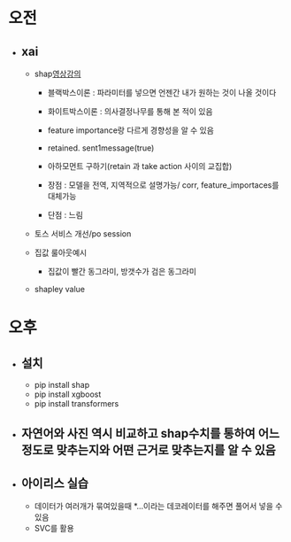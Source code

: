 # 오전

- ## xai

  - shap[영상강의](https://youtu.be/D9x7Tln2DI4)

    - 블랙박스이론 : 파라미터를 넣으면 언젠간 내가 원하는 것이 나올 것이다
    - 화이트박스이론 : 의사결정나무를 통해 본 적이 있음
    - feature importance랑 다르게 경향성을 알 수 있음

    - retained. sent1message(true)

    - 아하모먼트 구하기(retain 과 take action 사이의 교집합)

    - 장점 : 모델을 전역, 지역적으로 설명가능/ corr, feature_importaces를 대체가능
    - 단점 : 느림

  - 토스 서비스 개선/po session

  - 집값 룰아웃예시

    - 집값이 빨간 동그라미, 방갯수가 검은 동그라미

  - shapley value

# 오후

- ## 설치

  - pip install shap
  - pip install xgboost
  - pip install transformers

- ## 자연어와 사진 역시 비교하고 shap수치를 통하여 어느정도로 맞추는지와 어떤 근거로 맞추는지를 알 수 있음

- ## 아이리스 실습
  - 데이터가 여러개가 묶여있을때 \*...이라는 데코레이터를 해주면 풀어서 넣을 수 있음
  - SVC를 활용
